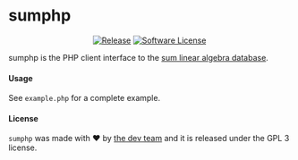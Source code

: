 # sumphp

<p align="center">
  <p align="center">
    <a href="https://github.com/evilsocket/sumphp/releases/latest"><img alt="Release" src="https://img.shields.io/github/release/evilsocket/sumphp.svg?style=flat-square"></a>
    <a href="https://github.com/evilsocket/sumphp/blob/master/LICENSE.md"><img alt="Software License" src="https://img.shields.io/badge/license-GPL3-brightgreen.svg?style=flat-square"></a>
  </p>
</p>

sumphp is the PHP client interface to the [sum linear algebra database](https://github.com/evilsocket/sum).

#### Usage

See `example.php` for a complete example.

#### License

`sumphp` was made with ♥  by [the dev team](https://github.com/evilsocket/sumphp/graphs/contributors) and it is released under the GPL 3 license.
